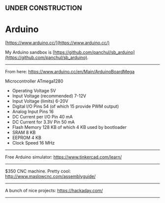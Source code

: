 

## UNDER CONSTRUCTION

# Arduino

[https://www.arduino.cc/](https://www.arduino.cc/)


My Arduino sandbox is [https://github.com/panchul/sb_arduino](https://github.com/panchul/sb_arduino).


---

From here: https://www.arduino.cc/en/Main/ArduinoBoardMega

Microcontroller	ATmega1280

  - Operating Voltage	5V
  - Input Voltage (recommended)	7-12V
  - Input Voltage (limits)	6-20V
  - Digital I/O Pins	54 (of which 15 provide PWM output)
  - Analog Input Pins	16
  - DC Current per I/O Pin	40 mA
  - DC Current for 3.3V Pin	50 mA
  - Flash Memory	128 KB of which 4 KB used by bootloader
  - SRAM	8 KB
  - EEPROM	4 KB
  - Clock Speed	16 MHz
 
---

Free Arduino simulator:
https://www.tinkercad.com/learn/

---

$350 CNC machine. Pretty cool:
http://www.maslowcnc.com/assemblyguide/

---

A bunch of nice projects:
https://hackaday.com/

---